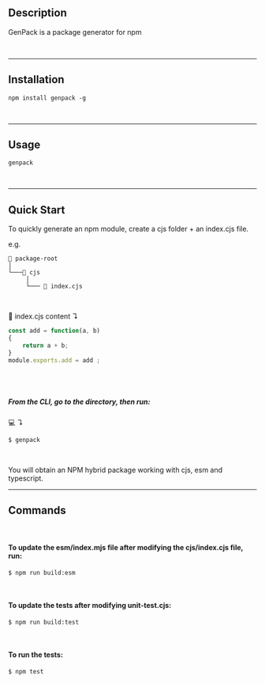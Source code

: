 
## Description

GenPack is a package generator for npm

<br/>

---



## Installation

```shell
npm install genpack -g
```

<br/>

---

## Usage

```shell
genpack
```
<br/>

---

## Quick Start

To quickly generate an npm module, create a cjs folder + an index.cjs file.

e.g.
```
📁 package-root                
│
└───📁 cjs
     │
     └─── 📝 index.cjs
```

<br/>

📝 index.cjs content ↴
```javascript
const add = function(a, b)
{
    return a + b;
}
module.exports.add = add ;
```

<br/><br/>

##### From the CLI, go to the <package-root> directory, then run:

💻 ↴
```shell
$ genpack
```

<br/>

You will obtain an NPM hybrid package working with cjs, esm and typescript.

---


## Commands

<br/>

#### To update the esm/index.mjs file after modifying the cjs/index.cjs file, run:

```shell
$ npm run build:esm
``` 

<br/>


#### To update the tests after modifying unit-test.cjs:

```shell
$ npm run build:test
```

<br/>

#### To run the tests:

```shell
$ npm test
```

